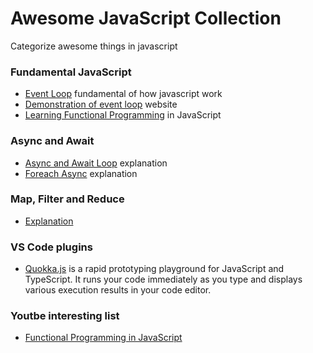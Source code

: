 # Awesome JavaScript Collection
Categorize awesome things in javascript 

### Fundamental JavaScript
- [Event Loop](https://www.youtube.com/watch?v=8aGhZQkoFbQ) fundamental of how javascript work 
- [Demonstration of event loop](http://latentflip.com/loupe/) website
- [Learning Functional Programming](https://www.youtube.com/watch?v=e-5obm1G_FY&fbclid=IwAR0rfqeJJAIq0GzJEx9V-nlfn_ZAa7ECsQDyvonxT7gnfqNICSLdTw6Db3U) in JavaScript

### Async and Await
- [Async and Await Loop](https://zellwk.com/blog/async-await-in-loops/) explanation
- [Foreach Async](https://codeburst.io/javascript-async-await-with-foreach-b6ba62bbf404) explanation 

### Map, Filter and Reduce  
- [Explanation](https://medium.com/@js_tut/map-filter-and-reduce-animated-7fe391a35a47)

### VS Code plugins
- [Quokka.js](https://quokkajs.com/) is a rapid prototyping playground for JavaScript and TypeScript. It runs your code immediately as you type and displays various execution results in your code editor.

### Youtbe interesting list ###
- [Functional Programming in JavaScript](https://www.youtube.com/watch?v=BMUiFMZr7vk&list=PL0zVEGEvSaeEd9hlmCXrk5yUyqUag-n84)
